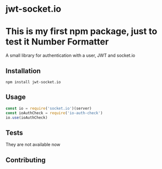 # jwt-socket.io
This is my first npm package, just to test it
Number Formatter
=========

A small library for authentication with a user, JWT and socket.io

## Installation

  `npm install jwt-socket.io`

## Usage

  ```javascript
  const io = require('socket.io')(server)
  const ioAuthCheck = require('io-auth-check')
  io.use(ioAuthCheck)
  ```


## Tests

  They are not available now

## Contributing

